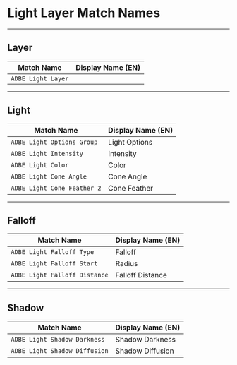 # Light Layer Match Names

---

## Layer

|     Match Name     | Display Name (EN) |
| ------------------ | ----------------- |
| `ADBE Light Layer` |                   |

---

## Light

|         Match Name          | Display Name (EN) |
| --------------------------- | ----------------- |
| `ADBE Light Options Group`  | Light Options     |
| `ADBE Light Intensity`      | Intensity         |
| `ADBE Light Color`          | Color             |
| `ADBE Light Cone Angle`     | Cone Angle        |
| `ADBE Light Cone Feather 2` | Cone Feather      |

---

## Falloff

|          Match Name           | Display Name (EN) |
| ----------------------------- | ----------------- |
| `ADBE Light Falloff Type`     | Falloff           |
| `ADBE Light Falloff Start`    | Radius            |
| `ADBE Light Falloff Distance` | Falloff Distance  |

---

## Shadow

|          Match Name           | Display Name (EN) |
| ----------------------------- | ----------------- |
| `ADBE Light Shadow Darkness`  | Shadow Darkness   |
| `ADBE Light Shadow Diffusion` | Shadow Diffusion  |
